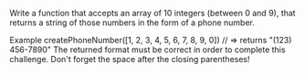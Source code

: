 Write a function that accepts an array of 10 integers (between 0 and 9), that returns a string of those numbers in the form of a phone number.

Example
createPhoneNumber([1, 2, 3, 4, 5, 6, 7, 8, 9, 0]) // => returns "(123) 456-7890"
The returned format must be correct in order to complete this challenge.
Don't forget the space after the closing parentheses!



